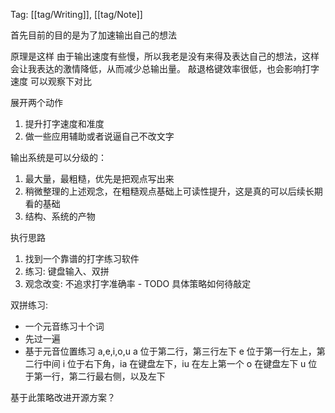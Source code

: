 Tag: [[tag/Writing]], [[tag/Note]]

首先目前的目的是为了加速输出自己的想法

原理是这样
由于输出速度有些慢，所以我老是没有来得及表达自己的想法，这样会让我表达的激情降低，从而减少总输出量。
敲退格键效率很低，也会影响打字速度
可以观察下对比

展开两个动作
1. 提升打字速度和准度
2. 做一些应用辅助或者说逼自己不改文字

输出系统是可以分级的：
1. 最大量，最粗糙，优先是把观点写出来
2. 稍微整理的上述观念，在粗糙观点基础上可读性提升，这是真的可以后续长期看的基础
3. 结构、系统的产物

执行思路
1. 找到一个靠谱的打字练习软件
2. 练习: 键盘输入、双拼
3. 观念改变: 不追求打字准确率 - TODO 具体策略如何待敲定

双拼练习:
- 一个元音练习十个词
- 先过一遍
- 基于元音位置练习
    a,e,i,o,u
    a 位于第二行，第三行左下
    e 位于第一行左上，第二行中间
    i 位于右下角，ia 在键盘左下，iu 在左上第一个
    o 在键盘左下
    u 位于第一行，第二行最右侧，以及左下

基于此策略改进开源方案？
